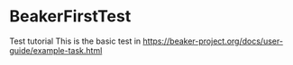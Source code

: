 # BeakerFirstTest
Test tutorial
This is the basic test in https://beaker-project.org/docs/user-guide/example-task.html
